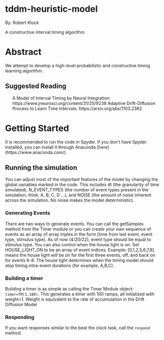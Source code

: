 # tddm-heuristic-model
By: Robert Klock

A constructive interval timing algorithm.

<h1> Abstract </h2>
We attempt to develop a high-level probabilistic and constructive timing learning algorithm. 

<h2> Suggested Reading </h2>
<ul>
  <item>A Model of Interval Timing by Neural Integration: https://www.jneurosci.org/content/31/25/9238 </item>
  <item>Adaptive Drift-Diffusion Process to Learn Time Intervals: https://arxiv.org/abs/1103.2382 </item>
 </ul> 

<h1> Getting Started </h1>
It is recommended to run the code in Spyder. If you don't have Spyder installed, you can install it through Anaconda [here](https://www.anaconda.com/).  

<h2> Running the simulation </h2>
You can adjust most of the important features of the model by changing the global variables marked in the code. This includes dt (the granularity of time simulated), N_EVENT_TYPES (the number of event types present in the simulation, think: A, B, C, D ...), and NOISE (the amount of noise inherent across the simulation. No noise makes the model deterministic).

<h3> Generating Events </h3>
There are two ways to generate events. You can call the getSamples method from the Timer module or you can create your own sequence of events as an array of array triples in the form [time from last event, event type, stimulus type]. As of now (4/20/22), event type should be equal to stimulus type. 
You can also control when the house light is on. Set HOUSE_LIGHT_ON to be an array of event indices. Example: [0,1,2,5,6,7,8] means the house light will be on for the first three events, off, and back on for events 6-8. The house light determines when the timing model should stop timing intra-event durations (for example, A,B,C). 

<h3> Building a timer </h4>
Building a timer is as simple as calling the Timer Module object: <code>timer=TM(1,100)</code>. This generates a timer with 100 ramps, all initialized with weight=1. Weight is equivalent to the rate of accumulation in the Drift Diffusion Model

<h3> Responding </h4>

If you want responses similar to the beat the clock task, call the <code>respond</code> method.
